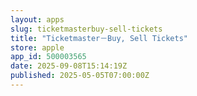 ```yaml
---
layout: apps
slug: ticketmasterbuy-sell-tickets
title: "Ticketmaster－Buy, Sell Tickets"
store: apple
app_id: 500003565
date: 2025-09-08T15:14:19Z
published: 2025-05-05T07:00:00Z
---
```

